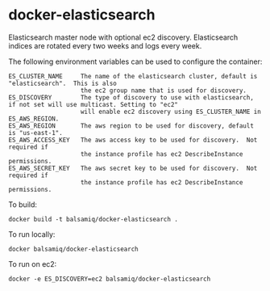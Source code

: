docker-elasticsearch
====================

Elasticsearch master node with optional ec2 discovery.  Elasticsearch indices are rotated every two weeks and logs every week.

The following environment variables can be used to configure the container:

    ES_CLUSTER_NAME     The name of the elasticsearch cluster, default is "elasticsearch".  This is also
                        the ec2 group name that is used for discovery.
    ES_DISCOVERY        The type of discovery to use with elasticsearch, if not set will use multicast. Setting to "ec2"
    					will enable ec2 discovery using ES_CLUSTER_NAME in ES_AWS_REGION.
    ES_AWS_REGION       The aws region to be used for discovery, default is "us-east-1".
    ES_AWS_ACCESS_KEY   The aws access key to be used for discovery.  Not required if
                        the instance profile has ec2 DescribeInstance permissions.
    ES_AWS_SECRET_KEY   The aws secret key to be used for discovery.  Not required if
                        the instance profile has ec2 DescribeInstance permissions.

To build:

    docker build -t balsamiq/docker-elasticsearch .

To run locally:

	docker balsamiq/docker-elasticsearch

To run on ec2:

	docker -e ES_DISCOVERY=ec2 balsamiq/docker-elasticsearch
